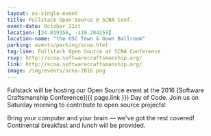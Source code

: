 ```yaml
---
layout: os-single-event
title: Fullstack Open Source @ SCNA Conf.
event-date: October 21st
location: [34.019356, -118.284259]
location-name: "the USC Town & Gown Ballroom"
parking: events/parking/scna.html
tag-line: Fullstack Open Source at SCNA Conference
rsvp: http://scna.softwarecraftsmanship.org/
link: http://scna.softwarecraftsmanship.org/
image: /img/events/scna-2016.png
---
```


Fullstack will be hosting our Open Source event at the 2016
[Software Craftsmanship Conference]({{ page.link }}) Day of Code.
Join us on Saturday morning to contribute to open source projects!

Bring your computer and your brain — we've got the rest covered! Continental
breakfast and lunch will be provided.


